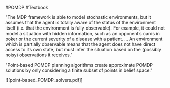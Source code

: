 #POMDP #Textbook 

"The MDP framework is able to model stochastic environments, but it assumes that the agent is totally aware of the status of the environment itself (i.e. that the environment is fully observable). For example, it could not model a situation with hidden information, such as an opponent’s cards in poker or the current severity of a disease with a patient. ... An environment which is partially observable means that the agent does not have direct access to its own state, but must infer the situation based on the (possibly noisy) observations it receives."

"Point-based POMDP planning algorithms create approximate POMDP solutions by only considering a finite subset of points in belief space."



![[point-based_POMDP_solvers.pdf]]